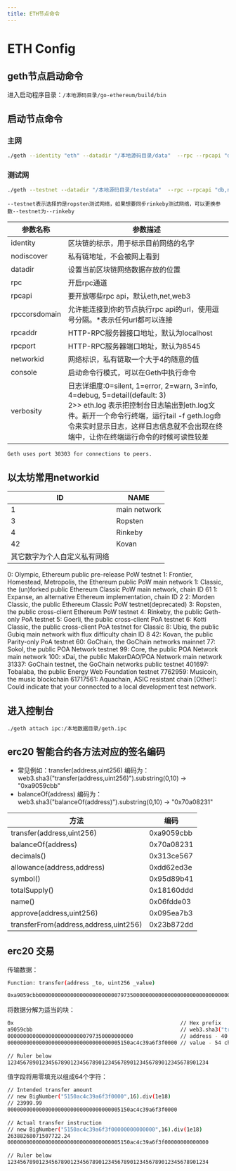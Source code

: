 ```yaml
---
title: ETH节点命令
---
```


# ETH Config
## geth节点启动命令
进入启动程序目录：`/本地源码目录/go-ethereum/build/bin`
## 启动节点命令
### 主网
```bash
./geth --identity "eth" --datadir "/本地源码目录/data"  --rpc --rpcapi "db,net,web3,eth,personal,miner" --rpccorsdomain "*"  --rpcaddr 0.0.0.0 --rpcport 8545 --networkid 1 console 2>> eth.log
```
### 测试网
```bash
./geth --testnet --datadir "/本地源码目录/testdata"  --rpc --rpcapi "db,net,web3,eth,personal,miner" --rpccorsdomain "*"  --rpcaddr 0.0.0.0 --rpcport 8545 --networkid 3 console 2>> eth.log
```
`--testnet表示选择的是ropsten测试网络，如果想要同步rinkeby测试网络，可以更换参数--testnet为--rinkeby`

| 参数名称      | 参数描述                                                     |
| ------------- | ------------------------------------------------------------ |
| identity      | 区块链的标示，用于标示目前网络的名字                         |
| nodiscover    | 私有链地址，不会被网上看到                                   |
| datadir       | 设置当前区块链网络数据存放的位置                             |
| rpc           | 开启rpc通道                                                  |
| rpcapi        | 要开放哪些rpc api，默认eth,net,web3                          |
| rpccorsdomain | 允许能连接到你的节点执行rpc api的url，使用逗号分隔。*表示任何url都可以连接 |
| rpcaddr       | HTTP-RPC服务器接口地址，默认为localhost                      |
| rpcport       | HTTP-RPC服务器端口地址，默认为8545                           |
| networkid     | 网络标识，私有链取一个大于4的随意的值                        |
| console       | 启动命令行模式，可以在Geth中执行命令                         |
| verbosity     | 日志详细度:0=silent, 1=error, 2=warn, 3=info, 4=debug, 5=detail(default: 3)<br/>2>> eth.log 表示把控制台日志输出到eth.log文件。新开一个命令行终端，运行tail -f geth.log命令来实时显示日志，这样日志信息就不会出现在终端中，让你在终端运行命令的时候可读性较差 |

`Geth uses port 30303 for connections to peers.`

## 以太坊常用networkid
| ID                           | NAME         |
| ---------------------------- | ------------ |
| 1                            | main network |
| 3                            | Ropsten      |
| 4                            | Rinkeby      |
| 42                           | Kovan        |
| 其它数字为个人自定义私有网络 |              |

0: Olympic, Ethereum public pre-release PoW testnet
1: Frontier, Homestead, Metropolis, the Ethereum public PoW main network
1: Classic, the (un)forked public Ethereum Classic PoW main network, chain ID 61
1: Expanse, an alternative Ethereum implementation, chain ID 2
2: Morden Classic, the public Ethereum Classic PoW testnet(deprecated)
3: Ropsten, the public cross-client Ethereum PoW testnet
4: Rinkeby, the public Geth-only PoA testnet
5: Goerli, the public cross-client PoA testnet
6: Kotti Classic, the public cross-client PoA testnet for Classic
8: Ubiq, the public Gubiq main network with flux difficulty chain ID 8
42: Kovan, the public Parity-only PoA testnet
60: GoChain, the GoChain networks mainnet
77: Sokol, the public POA Network testnet
99: Core, the public POA Network main network
100: xDai, the public MakerDAO/POA Network main network
31337: GoChain testnet, the GoChain networks public testnet
401697: Tobalaba, the public Energy Web Foundation testnet
7762959: Musicoin, the music blockchain
61717561: Aquachain, ASIC resistant chain
[Other]: Could indicate that your connected to a local development test network.
## 进入控制台
`./geth attach ipc:/本地数据目录/geth.ipc`
## erc20 智能合约各方法对应的签名编码
 - 常见例如：transfer(address,uint256)
编码为：web3.sha3("transfer(address,uint256)").substring(0,10)  -> "0xa9059cbb"
 - balanceOf(address)
编码为：web3.sha3("balanceOf(address)").substring(0,10)  -> "0x70a08231"

| 方法                                  | 编码       |
| ------------------------------------- | ---------- |
| transfer(address,uint256)             | 0xa9059cbb |
| balanceOf(address)                    | 0x70a08231 |
| decimals()                            | 0x313ce567 |
| allowance(address,address)            | 0xdd62ed3e |
| symbol()                              | 0x95d89b41 |
| totalSupply()                         | 0x18160ddd |
| name()                                | 0x06fdde03 |
| approve(address,uint256)              | 0x095ea7b3 |
| transferFrom(address,address,uint256) | 0x23b872dd |

## erc20 交易
传输数据：

```bash
Function: transfer(address _to, uint256 _value)

0xa9059cbb0000000000000000000000000797350000000000000000000000000000000000000000000005150ac4c39a6f3f0000
```

将数据分解为适当的块：

```bash
0x                                                     // Hex prefix
a9059cbb                                               // web3.sha3("transfer(address,uint256)").substring(0,10) => "0xa9059cbb"
0000000000000000000000000797350000000000               // address - 40 characters
000000000000000000000000000000000005150ac4c39a6f3f0000 // value - 54 characters - should be 64 characters
 
// Ruler below 
1234567890123456789012345678901234567890123456789012345678901234
```

值字段将用零填充以组成64个字符：

```bash
// Intended transfer amount
// new BigNumber("5150ac4c39a6f3f0000",16).div(1e18)
// 23999.99
000000000000000000000000000000000005150ac4c39a6f3f0000
 
// Actual transfer instruction
// new BigNumber("5150ac4c39a6f3f00000000000000",16).div(1e18)
26388268071507722.24
000000000000000000000000000000000005150ac4c39a6f3f00000000000000
 
// Ruler below 
1234567890123456789012345678901234567890123456789012345678901234
```